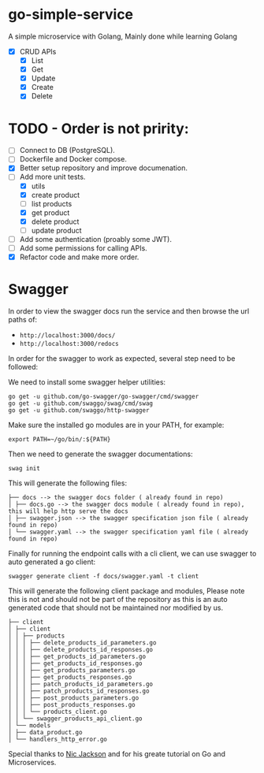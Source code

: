# go-simple-service

A simple microservice with Golang, Mainly done while learning Golang

- [x] CRUD APIs
  - [x] List
  - [x] Get
  - [x] Update
  - [x] Create
  - [x] Delete

# TODO - Order is not pririty:

- [ ] Connect to DB (PostgreSQL).
- [ ] Dockerfile and Docker compose.
- [x] Better setup repository and improve documenation.
- [ ] Add more unit tests.
  - [x] utils
  - [x] create product
  - [ ] list products
  - [x] get product
  - [x] delete product
  - [ ] update product
- [ ] Add some authentication (proably some JWT).
- [ ] Add some permissions for calling APIs.
- [x] Refactor code and make more order.

# Swagger

In order to view the swagger docs run the service and then browse the url paths of:

- `http://localhost:3000/docs/`
- `http://localhost:3000/redocs`

In order for the swagger to work as expected, several step need to be followed:

We need to install some swagger helper utilities:

```shell
go get -u github.com/go-swagger/go-swagger/cmd/swagger
go get -u github.com/swaggo/swag/cmd/swag
go get -u github.com/swaggo/http-swagger
```

Make sure the installed go modules are in your PATH, for example:

`export PATH=~/go/bin/:${PATH}`

Then we need to generate the swagger documentations:

`swag init`

This will generate the following files:

```shell
├── docs --> the swagger docs folder ( already found in repo)
│ ├── docs.go --> the swagger docs module ( already found in repo), this will help http serve the docs
│ ├── swagger.json --> the swagger specification json file ( already found in repo)
│ └── swagger.yaml --> the swagger specification yaml file ( already found in repo)
```

Finally for running the endpoint calls with a cli client, we can use swagger to auto generated a go client:

`swagger generate client -f docs/swagger.yaml -t client`

This will generate the following client package and modules,
Please note this is not and should not be part of the repository as this is an auto generated code that should not
be maintained nor modified by us.

```shell
├── client
│ ├── client
│ │ ├── products
│ │ │ ├── delete_products_id_parameters.go
│ │ │ ├── delete_products_id_responses.go
│ │ │ ├── get_products_id_parameters.go
│ │ │ ├── get_products_id_responses.go
│ │ │ ├── get_products_parameters.go
│ │ │ ├── get_products_responses.go
│ │ │ ├── patch_products_id_parameters.go
│ │ │ ├── patch_products_id_responses.go
│ │ │ ├── post_products_parameters.go
│ │ │ ├── post_products_responses.go
│ │ │ └── products_client.go
│ │ └── swagger_products_api_client.go
│ └── models
│ ├── data_product.go
│ └── handlers_http_error.go
```

Special thanks to [Nic Jackson](https://www.youtube.com/c/NicJackson) and for his greate tutorial on Go and Microservices.
